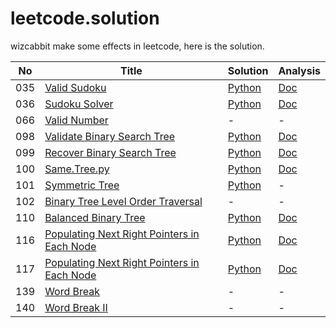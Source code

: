leetcode.solution
=================

wizcabbit make some effects in leetcode, here is the solution.

|No|Title|Solution|Analysis|
|----|-----|--------|--------|
|035|[Valid Sudoku](https://oj.leetcode.com/problems/valid-sudoku/)|[Python](src/035.Valid.Sudoku.py)|[Doc](doc/035.Valid.Sudoku.md)|
|036|[Sudoku Solver](https://oj.leetcode.com/problems/sudoku-solver/)|[Python](src/036.Sudoku.Solver.py)|[Doc](doc/036.Sudoku.Solver.md)|
|066|[Valid Number]()| - | - |
|098|[Validate Binary Search Tree](https://oj.leetcode.com/problems/validate-binary-search-tree/)|[Python](src/098.Validate.Binary.Search.Tree.py)|[Doc](doc/098.Validate.Binary.Search.Tree.md)|
|099|[Recover Binary Search Tree](https://oj.leetcode.com/problems/recover-binary-search-tree/)|[Python](src/099.Recover.Binary.Search.Tree.py)|[Doc](doc/099.Recover.Binary.Search.Tree.md)|
|100|[Same.Tree.py](https://oj.leetcode.com/problems/same-tree/)|[Python](src/100.Same.Tree.py)|[Doc](doc/100.Same.Tree.py)|
|101|[Symmetric Tree]()|[Python](src/101.Symmetric.Tree.py)| - |
|102|[Binary Tree Level Order Traversal]()| - | - |
|110|[Balanced Binary Tree](https://oj.leetcode.com/problems/balanced-binary-tree/)|[Python](src/110.Balanced.Binary.Tree.py)|[Doc](doc/110.Balanced.Binary.Tree.md)|
|116|[Populating Next Right Pointers in Each Node](https://oj.leetcode.com/problems/populating-next-right-pointers-in-each-node/)|[Python](src/116.Populating.Next.Right.Pointers.in.Each.Node.py)|[Doc](doc/116.Populating.Next.Right.Pointers.in.Each.Node.md)
|117|[Populating Next Right Pointers in Each Node](https://oj.leetcode.com/problems/populating-next-right-pointers-in-each-node-ii/)|[Python](src/117.Populating.Next.Right.Pointers.in.Each.Node.II.py)|[Doc](doc/117.Populating.Next.Right.Pointers.in.Each.Node.II.md)
|139|[Word Break]()| - | - |
|140|[Word Break II]()| - | - |
